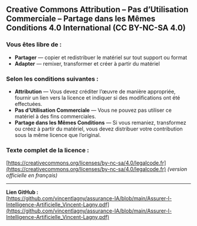 
## Creative Commons Attribution – Pas d’Utilisation Commerciale – Partage dans les Mêmes Conditions 4.0 International (CC BY-NC-SA 4.0)

### Vous êtes libre de :

- **Partager** — copier et redistribuer le matériel sur tout support ou format
- **Adapter** — remixer, transformer et créer à partir du matériel

### Selon les conditions suivantes :

- **Attribution** — Vous devez créditer l’œuvre de manière appropriée, fournir un lien vers la licence et indiquer si des modifications ont été effectuées.
- **Pas d’Utilisation Commerciale** — Vous ne pouvez pas utiliser ce matériel à des fins commerciales.
- **Partage dans les Mêmes Conditions** — Si vous remaniez, transformez ou créez à partir du matériel, vous devez distribuer votre contribution sous la même licence que l’original.

### Texte complet de la licence :

[https://creativecommons.org/licenses/by-nc-sa/4.0/legalcode.fr](https://creativecommons.org/licenses/by-nc-sa/4.0/legalcode.fr) *(version officielle en français)*

---

**Lien GitHub :**  
[https://github.com/vincentlagny/assurance-IA/blob/main/Assurer-l-Intelligence-Artificielle_Vincent-Lagny.pdf](https://github.com/vincentlagny/assurance-IA/blob/main/Assurer-l-Intelligence-Artificielle_Vincent-Lagny.pdf)
